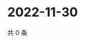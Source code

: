 # 2022-11-30

共 0 条

<!-- BEGIN WEIBO -->
<!-- 最后更新时间 Wed Nov 30 2022 15:13:50 GMT+0800 (China Standard Time) -->

<!-- END WEIBO -->
